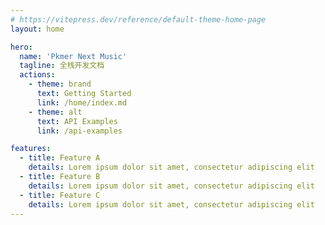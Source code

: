 ```yaml
---
# https://vitepress.dev/reference/default-theme-home-page
layout: home

hero:
  name: 'Pkmer Next Music'
  tagline: 全栈开发文档
  actions:
    - theme: brand
      text: Getting Started
      link: /home/index.md
    - theme: alt
      text: API Examples
      link: /api-examples

features:
  - title: Feature A
    details: Lorem ipsum dolor sit amet, consectetur adipiscing elit
  - title: Feature B
    details: Lorem ipsum dolor sit amet, consectetur adipiscing elit
  - title: Feature C
    details: Lorem ipsum dolor sit amet, consectetur adipiscing elit
---
```

